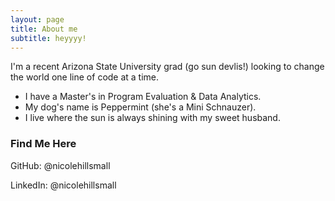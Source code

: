 ```yaml
---
layout: page
title: About me
subtitle: heyyyy!
---
```


I'm a recent Arizona State University grad (go sun devlis!) looking to change the world one line of code at a time. 

- I have a Master's in Program Evaluation & Data Analytics. 
- My dog's name is Peppermint (she's a Mini Schnauzer). 
- I live where the sun is always shining with my sweet husband. 

### Find Me Here

GitHub: @nicolehillsmall

LinkedIn: @nicolehillsmall
